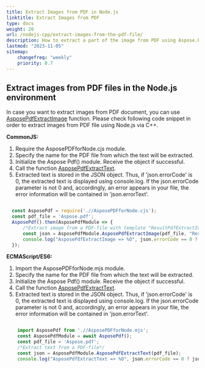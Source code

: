 ```yaml
---
title: Extract Images from PDF in Node.js
linktitle: Extract Images from PDF
type: docs
weight: 20
url: /nodejs-cpp/extract-images-from-the-pdf-file/
description: How to extract a part of the image from PDF using Aspose.PDF for Node.js toolkit.
lastmod: "2023-11-05"
sitemap:
    changefreq: "weekly"
    priority: 0.7
---
```


## Extract images from PDF files in the Node.js environment

In case you want to extract images from PDF document, you can use [AsposePdfExtractImage](https://reference.aspose.com/pdf/nodejs-cpp/convert/asposepdfextractimage/) function. 
Please check following code snippet in order to extract images from PDF file using Node.js via C++.

**CommonJS:**

1. Require the AsposePDFforNode.сjs module.
1. Specify the name for the PDF file from which the text will be extracted.
1. Initialize the Aspose Pdf() module. Receive the object if successful.
1. Call the function [AsposePdfExtractText](https://reference.aspose.com/pdf/nodejs-cpp/convert/asposepdfextracttext/).
1. Extracted text is stored in the JSON object. Thus, if 'json.errorCode' is 0, the extracted text is displayed using console.log. If the json.errorCode parameter is not 0 and, accordingly, an error appears in your file, the error information will be contained in 'json.errorText'.

```cjs

  const AsposePdf = require('.//AsposePDFforNode.cjs');
  const pdf_file = 'Aspose.pdf';
  AsposePdf().then(AsposePdfModule => {
      /*Extract image from a PDF-file with template "ResultPdfExtractImage{0:D2}.jpg" ({0}, {0:D2}, {0:D3}, ... format page number), resolution 150 DPI and save*/
      const json = AsposePdfModule.AsposePdfExtractImage(pdf_file, "ResultPdfExtractImage{0:D2}.jpg", 150);
      console.log("AsposePdfExtractImage => %O", json.errorCode == 0 ? json.filesNameResult : json.errorText);
  });
```

**ECMAScript/ES6:**

1. Import the AsposePDFforNode.mjs module.
1. Specify the name for the PDF file from which the text will be extracted.
1. Initialize the Aspose Pdf() module. Receive the object if successful.
1. Call the function [AsposePdfExtractText](https://reference.aspose.com/pdf/nodejs-cpp/convert/asposepdfextracttext/).
1. Extracted text is stored in the JSON object. Thus, if 'json.errorCode' is 0, the extracted text is displayed using console.log. If the json.errorCode parameter is not 0 and, accordingly, an error appears in your file, the error information will be contained in 'json.errorText'.

```mjs

    import AsposePdf from './/AsposePDFforNode.mjs';
    const AsposePdfModule = await AsposePdf();
    const pdf_file = 'Aspose.pdf';
    /*Extract text from a PDF-file*/
    const json = AsposePdfModule.AsposePdfExtractText(pdf_file);
    console.log("AsposePdfExtractText => %O", json.errorCode == 0 ? json.extractText : json.errorText);
```
